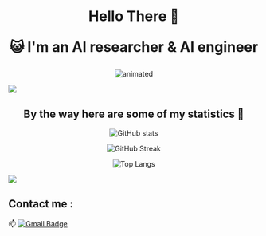 <h1 align="center">Hello There 👋 
  
:smiley_cat: I'm an AI researcher & AI engineer</h1>
<p align="center">
  <img src="./assets/NCoder.gif" alt="animated" />
</p>
<a href="https://www.youtube.com/watch?v=dQw4w9WgXcQ"><img src="https://user-images.githubusercontent.com/73097560/115834477-dbab4500-a447-11eb-908a-139a6edaec5c.gif"></a>

<h2 align="center"> By the way here are some of my statistics 🚀</h2>
<div align="center">
  
![GitHub stats](https://github-readme-stats.vercel.app/api?username=namphuongtran9196&theme=tokyonight&count_private=true&show_icons=true)
  
![GitHub Streak](http://github-readme-streak-stats.herokuapp.com?user=namphuongtran9196&theme=tokyonight&mode=weekly)
  
![Top Langs](https://github-readme-stats.vercel.app/api/top-langs/?username=namphuongtran9196&theme=tokyonight&hide=jupyter%20notebook&layout=compact)
  
</div>

<a href="https://www.youtube.com/watch?v=dQw4w9WgXcQ"><img src="https://user-images.githubusercontent.com/73097560/115834477-dbab4500-a447-11eb-908a-139a6edaec5c.gif"></a>

## Contact me : 
📫 [![Gmail Badge](https://img.shields.io/badge/-tpnam0901@gmail.com-blue?style=flat-roundedrectangle&logo=Gmail&logoColor=white&link=mailto:namphuongtran9196@gmail.com)](tpnam0901@gmail.com)
